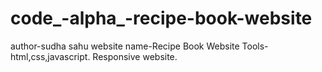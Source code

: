 # code_-alpha_-recipe-book-website
author-sudha sahu
website name-Recipe Book Website
Tools-html,css,javascript.
Responsive website.
